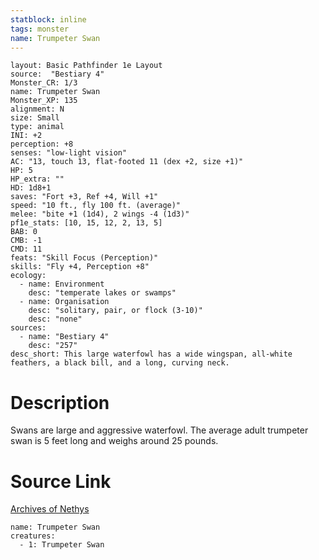 ```yaml
---
statblock: inline
tags: monster
name: Trumpeter Swan
---
```

```statblock
layout: Basic Pathfinder 1e Layout
source:  "Bestiary 4"
Monster_CR: 1/3
name: Trumpeter Swan
Monster_XP: 135
alignment: N
size: Small
type: animal
INI: +2
perception: +8
senses: "low-light vision"
AC: "13, touch 13, flat-footed 11 (dex +2, size +1)"
HP: 5
HP_extra: ""
HD: 1d8+1
saves: "Fort +3, Ref +4, Will +1"
speed: "10 ft., fly 100 ft. (average)"
melee: "bite +1 (1d4), 2 wings -4 (1d3)"
pf1e_stats: [10, 15, 12, 2, 13, 5]
BAB: 0
CMB: -1
CMD: 11
feats: "Skill Focus (Perception)"
skills: "Fly +4, Perception +8"
ecology:
  - name: Environment
    desc: "temperate lakes or swamps"
  - name: Organisation
    desc: "solitary, pair, or flock (3-10)"
    desc: "none"
sources:
  - name: "Bestiary 4"
    desc: "257"
desc_short: This large waterfowl has a wide wingspan, all-white feathers, a black bill, and a long, curving neck.
```
# Description
Swans are large and aggressive waterfowl. The average adult trumpeter swan is 5 feet long and weighs around 25 pounds.
# Source Link
[Archives of Nethys](https://aonprd.com/MonsterDisplay.aspx?ItemName=Trumpeter%20Swan)
```encounter-table
name: Trumpeter Swan
creatures:
  - 1: Trumpeter Swan
```
